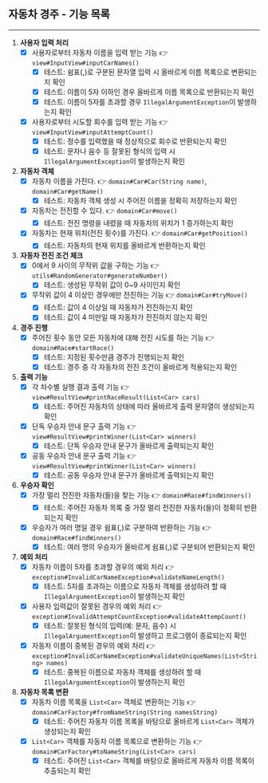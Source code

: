 ## 자동차 경주 - 기능 목록

---

1. **사용자 입력 처리**
    - [x] 사용자로부터 자동차 이름을 입력 받는 기능 👉 `view#InputView#inputCarNames()`
        - [x] 테스트: 쉼표(,)로 구분된 문자열 입력 시 올바르게 이름 목록으로 변환되는지 확인
        - [x] 테스트: 이름이 5자 이하인 경우 올바르게 이름 목록으로 반환되는지 확인
        - [x] 테스트: 이름이 5자를 초과할 경우 `IllegalArgumentException`이 발생하는지 확인
    - [x] 사용자로부터 시도할 회수를 입력 받는 기능 👉 `view#InputView#inputAttemptCount()`
        - [x] 테스트: 정수를 입력했을 때 정상적으로 회수로 반환되는지 확인
        - [x] 테스트: 문자나 음수 등 잘못된 형식의 입력 시 `IllegalArgumentException`이 발생하는지 확인

2. **자동차 객체**
    - [x] 자동차 이름을 가진다. 👉 `domain#Car#Car(String name)`, `domain#Car#getName()`
        - [x] 테스트: 자동차 객체 생성 시 주어진 이름을 정확히 저장하는지 확인
    - [x] 자동차는 전진할 수 있다. 👉 `domain#Car#move()`
        - [x] 테스트: 전진 명령을 내렸을 때 자동차의 위치가 1 증가하는지 확인
    - [x] 자동차는 현재 위치(전진 횟수)를 가진다. 👉 `domain#Car#getPosition()`
        - [x] 테스트: 자동차의 현재 위치를 올바르게 반환하는지 확인

3. **자동차 전진 조건 체크**
    - [x] 0에서 9 사이의 무작위 값을 구하는 기능 👉 `utils#RandomGenerator#generateNumber()`
        - [x] 테스트: 생성된 무작위 값이 0~9 사이인지 확인
    - [x] 무작위 값이 4 이상인 경우에만 전진하는 기능 👉 `domain#Car#tryMove()`
        - [x] 테스트: 값이 4 이상일 때 자동차가 전진하는지 확인
        - [x] 테스트: 값이 4 미만일 때 자동차가 전진하지 않는지 확인

4. **경주 진행**
    - [x] 주어진 횟수 동안 모든 자동차에 대해 전진 시도를 하는 기능 👉 `domain#Race#startRace()`
        - [x] 테스트: 지정된 횟수만큼 경주가 진행되는지 확인
        - [x] 테스트: 경주 중 각 자동차의 전진 조건이 올바르게 적용되는지 확인

5. **출력 기능**
    - [x] 각 차수별 실행 결과 출력 기능 👉 `view#ResultView#printRaceResult(List<Car> cars)`
        - [x] 테스트: 주어진 자동차의 상태에 따라 올바르게 출력 문자열이 생성되는지 확인
    - [x] 단독 우승자 안내 문구 출력 기능 👉 `view#ResultView#printWinner(List<Car> winners)`
        - [x] 테스트: 단독 우승자 안내 문구가 올바르게 출력되는지 확인
    - [x] 공동 우승자 안내 문구 출력 기능 👉 `view#ResultView#printWinner(List<Car> winners)`
        - [x] 테스트: 공동 우승자 안내 문구가 올바르게 출력되는지 확인

6. **우승자 확인**
    - [x] 가장 멀리 전진한 자동차(들)을 찾는 기능 👉 `domain#Race#findWinners()`
        - [x] 테스트: 주어진 자동차 목록 중 가장 멀리 전진한 자동차(들)이 정확히 반환되는지 확인
    - [x] 우승자가 여러 명일 경우 쉼표(,)로 구분하여 반환하는 기능 👉 `domain#Race#findWinners()`
        - [x] 테스트: 여러 명의 우승자가 올바르게 쉼표(,)로 구분되어 반환되는지 확인

7. **예외 처리**
    - [x] 자동차 이름이 5자를 초과할 경우의 예외 처리 👉 `exception#InvalidCarNameException#validateNameLength()`
        - [x] 테스트: 5자를 초과하는 이름으로 자동차 객체를 생성하려 할 때 `IllegalArgumentException`이 발생하는지 확인
    - [x] 사용자 입력값이 잘못된 경우의 예외 처리 👉 `exception#InvalidAttemptCountException#validateAttempCount()`
        - [x] 테스트: 잘못된 형식의 입력(예: 문자, 음수) 시 `IllegalArgumentException`이 발생하고 프로그램이 종료되는지 확인
   - [x] 자동차 이름이 중복된 경우의 예외 처리 👉 `exception#InvalidCarNameException#validateUniqueNames(List<String> names)`
      - [x] 테스트: 중복된 이름으로 자동차 객체를 생성하려 할 때 `IllegalArgumentException`이 발생하는지 확인

8. **자동차 목록 변환**
   - [x] 자동차 이름 목록을 `List<Car>` 객체로 변환하는 기능 👉 `domain#CarFactory#fromNameString(String namesString)`
      - [x] 테스트: 주어진 자동차 이름 목록을 바탕으로 올바르게 `List<Car>` 객체가 생성되는지 확인
   - [x] `List<Car>` 객체를 자동차 이름 목록으로 변환하는 기능 👉 `domain#CarFactory#toNameString(List<Car> cars)`
      - [x] 테스트: 주어진 `List<Car>` 객체를 바탕으로 올바르게 자동차 이름 목록이 추출되는지 확인